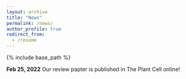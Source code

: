```yaml
---
layout: archive
title: "News"
permalink: /news/
author_profile: true
redirect_from:
  - /resume
---
```


{% include base_path %}

<b>Feb 25, 2022</b>
Our review papter is published in The Plant Cell online!
